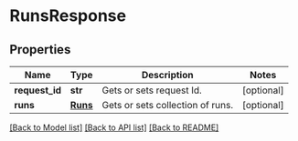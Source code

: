 # RunsResponse

## Properties
Name | Type | Description | Notes
------------ | ------------- | ------------- | -------------
**request_id** | **str** | Gets or sets request Id. | [optional] 
**runs** | [**Runs**](Runs.md) | Gets or sets collection of runs. | [optional] 

[[Back to Model list]](../README.md#documentation-for-models) [[Back to API list]](../README.md#documentation-for-api-endpoints) [[Back to README]](../README.md)


